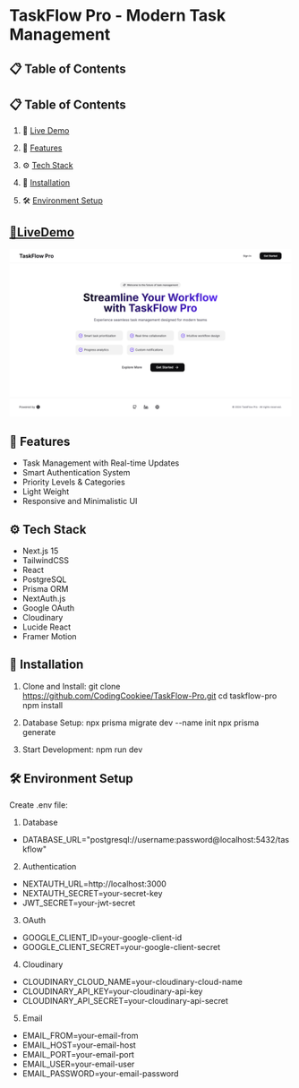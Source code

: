 # TaskFlow Pro - Modern Task Management

## 📋 Table of Contents
## 📋 Table of Contents

1. 🔗 [Live Demo](#livedemo)

2. 📱 [Features](#features)

3. ⚙️ [Tech Stack](#tech-stack)

4. 🚀 [Installation](#installation)

5. 🛠️ [Environment Setup](#env)




## <a name='livedemo'>[🔗LiveDemo](https://razaawan.up.railway.app/) </a>
![App Screenshot](./public/app.png)


##  <a name="features"> 📱 Features</a>
- Task Management with Real-time Updates
- Smart Authentication System
- Priority Levels & Categories
- Light Weight
- Responsive and Minimalistic UI

## <a name="tech-stack">⚙️ Tech Stack</a>
- Next.js 15
- TailwindCSS
- React
- PostgreSQL
- Prisma ORM
- NextAuth.js
- Google OAuth
- Cloudinary
- Lucide React
- Framer Motion
  

## <a name="installation"> 🚀 Installation</a>

1. Clone and Install:
git clone https://github.com/CodingCookiee/TaskFlow-Pro.git
cd taskflow-pro
npm install

2. Database Setup:
npx prisma migrate dev --name init
npx prisma generate

3. Start Development:
npm run dev


## <a name="env">🛠️ Environment Setup</a>
Create .env file:

1. Database
- DATABASE_URL="postgresql://username:password@localhost:5432/taskflow"

2. Authentication
- NEXTAUTH_URL=http://localhost:3000
- NEXTAUTH_SECRET=your-secret-key
- JWT_SECRET=your-jwt-secret

3. OAuth
- GOOGLE_CLIENT_ID=your-google-client-id
- GOOGLE_CLIENT_SECRET=your-google-client-secret

4. Cloudinary
- CLOUDINARY_CLOUD_NAME=your-cloudinary-cloud-name
- CLOUDINARY_API_KEY=your-cloudinary-api-key
- CLOUDINARY_API_SECRET=your-cloudinary-api-secret

5. Email
- EMAIL_FROM=your-email-from
- EMAIL_HOST=your-email-host
- EMAIL_PORT=your-email-port
- EMAIL_USER=your-email-user
- EMAIL_PASSWORD=your-email-password








